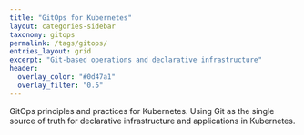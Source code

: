 ```yaml
---
title: "GitOps for Kubernetes"
layout: categories-sidebar
taxonomy: gitops
permalink: /tags/gitops/
entries_layout: grid
excerpt: "Git-based operations and declarative infrastructure"
header:
  overlay_color: "#0d47a1"
  overlay_filter: "0.5"
---
```


GitOps principles and practices for Kubernetes. Using Git as the single source of truth for declarative infrastructure and applications in Kubernetes.